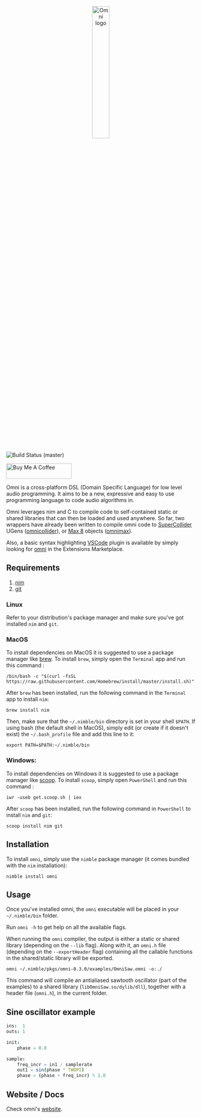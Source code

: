 <a name="logo" href = "https://vitreo12.github.io/omni">
    <div align="center">
        <img src="omni_logo_text_transparent.png" alt="Omni logo" width="30%" height="30%">
    </div>
</a>

![Build Status (master)](https://github.com/vitreo12/omni/tree/master/.github/workflows/omni.yml/badge.svg?branch=master)

<a href="https://www.buymeacoffee.com/vitreo12" target="_blank"><img src="https://cdn.buymeacoffee.com/buttons/default-orange.png" alt="Buy Me A Coffee" height="41" width="174"></a>

Omni is a cross-platform DSL (Domain Specific Language) for low level audio programming. 
It aims to be a new, expressive and easy to use programming language to code audio algorithms in.

Omni leverages nim and C to  compile code to self-contained static or shared libraries that can then be loaded and used anywhere. So far, two wrappers have already been written to compile omni code to [SuperCollider](https://supercollider.github.io/) UGens ([omnicollider](https://github.com/vitreo12/omnicollider)), or [Max 8](https://cycling74.com/) objects ([omnimax](https://github.com/vitreo12/omnimax)).

Also, a basic syntax highlighting [VSCode](https://code.visualstudio.com/) plugin is available by simply looking for [omni](https://github.com/vitreo12/vscode-omni) in the Extensions Marketplace.

## **Requirements**

1) [nim](https://nim-lang.org/)
2) [git](https://git-scm.com/)

### **Linux**

Refer to your distribution's package manager and make sure you've got installed `nim` and `git`.

### **MacOS**

To install dependencies on MacOS it is suggested to use a package manager like [brew](https://brew.sh/). 
To install `brew`, simply open the `Terminal` app and run this command :
    
    /bin/bash -c "$(curl -fsSL https://raw.githubusercontent.com/Homebrew/install/master/install.sh)"

After `brew` has been installed, run the following command in the `Terminal` app to install `nim`:

    brew install nim

Then, make sure that the `~/.nimble/bin` directory is set in your shell `$PATH`.
If using bash (the default shell in MacOS), simply edit (or create if it doesn't exist) the `~/.bash_profile` file and add this line to it: 

    export PATH=$PATH:~/.nimble/bin

### **Windows:**

To install dependencies on Windows it is suggested to use a package manager like [scoop](https://scoop.sh/). 
To install `scoop`, simply open `PowerShell` and run this command :
    
    iwr -useb get.scoop.sh | iex

After `scoop` has been installed, run the following command in `PowerShell` to install `nim` and `git`:

    scoop install nim git

## **Installation**

To install `omni`, simply use the `nimble` package manager (it comes bundled with the `nim` installation):

    nimble install omni

## **Usage**

Once you've installed omni, the `omni` executable will be placed in your `~/.nimble/bin` folder.

Run `omni -h` to get help on all the available flags.

When running the `omni` compiler, the output is either a static or shared library (depending on the `--lib` flag). Along with it, an `omni.h` file (depending on the `--exportHeader` flag) containing all the callable functions in the shared/static library will be exported.

    omni ~/.nimble/pkgs/omni-0.3.0/examples/OmniSaw.omni -o:./

This command will compile an antialiased sawtooth oscillator (part of the examples) to a shared library (`libOmniSaw.so/dylib/dll`), together with a header file (`omni.h`), in the current folder.

## **Sine oscillator example**

```nim
ins:  1
outs: 1

init:
    phase = 0.0

sample:
    freq_incr = in1 / samplerate
    out1 = sin(phase * TWOPI)
    phase = (phase + freq_incr) % 1.0
```

## **Website / Docs**

Check omni's [website](https://vitreo12.github.io/omni).
